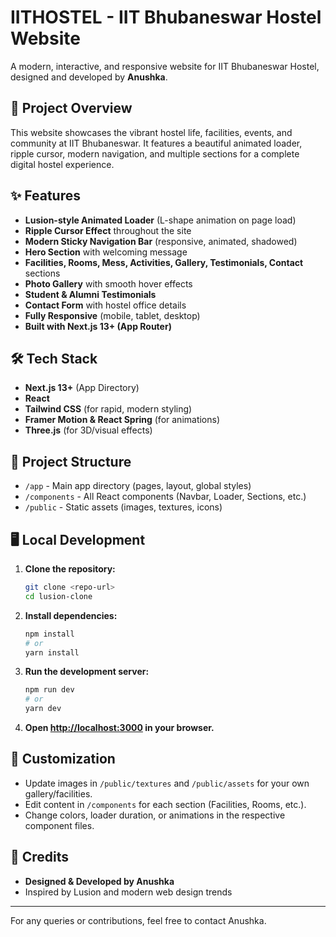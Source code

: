 # IITHOSTEL - IIT Bhubaneswar Hostel Website

A modern, interactive, and responsive website for IIT Bhubaneswar Hostel, designed and developed by **Anushka**.

## 🚀 Project Overview
This website showcases the vibrant hostel life, facilities, events, and community at IIT Bhubaneswar. It features a beautiful animated loader, ripple cursor, modern navigation, and multiple sections for a complete digital hostel experience.

## ✨ Features
- **Lusion-style Animated Loader** (L-shape animation on page load)
- **Ripple Cursor Effect** throughout the site
- **Modern Sticky Navigation Bar** (responsive, animated, shadowed)
- **Hero Section** with welcoming message
- **Facilities, Rooms, Mess, Activities, Gallery, Testimonials, Contact** sections
- **Photo Gallery** with smooth hover effects
- **Student & Alumni Testimonials**
- **Contact Form** with hostel office details
- **Fully Responsive** (mobile, tablet, desktop)
- **Built with Next.js 13+ (App Router)**

## 🛠️ Tech Stack
- **Next.js 13+** (App Directory)
- **React**
- **Tailwind CSS** (for rapid, modern styling)
- **Framer Motion & React Spring** (for animations)
- **Three.js** (for 3D/visual effects)

## 📁 Project Structure
- `/app` - Main app directory (pages, layout, global styles)
- `/components` - All React components (Navbar, Loader, Sections, etc.)
- `/public` - Static assets (images, textures, icons)

## 🖥️ Local Development
1. **Clone the repository:**
   ```bash
   git clone <repo-url>
   cd lusion-clone
   ```
2. **Install dependencies:**
   ```bash
   npm install
   # or
   yarn install
   ```
3. **Run the development server:**
   ```bash
   npm run dev
   # or
   yarn dev
   ```
4. **Open [http://localhost:3000](http://localhost:3000) in your browser.**

## 📝 Customization
- Update images in `/public/textures` and `/public/assets` for your own gallery/facilities.
- Edit content in `/components` for each section (Facilities, Rooms, etc.).
- Change colors, loader duration, or animations in the respective component files.

## 🙏 Credits
- **Designed & Developed by Anushka**
- Inspired by Lusion and modern web design trends

---

For any queries or contributions, feel free to contact Anushka.
